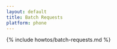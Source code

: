 ```yaml
---
layout: default
title: Batch Requests
platform: phone
---
```


{% include howtos/batch-requests.md %}